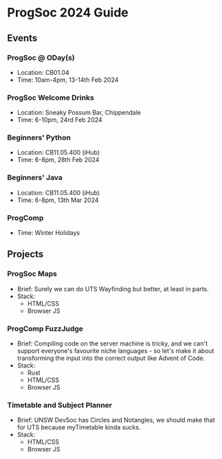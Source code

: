 # ProgSoc 2024 Guide

## Events

### ProgSoc @ ODay(s)

* Location: CB01.04
* Time: 10am-4pm, 13-14th Feb 2024

### ProgSoc Welcome Drinks

* Location: Sneaky Possum Bar, Chippendale
* Time: 6-10pm, 24rd Feb 2024

### Beginners' Python

* Location: CB11.05.400 (iHub)
* Time: 6-8pm, 28th Feb 2024

### Beginners' Java

* Location: CB11.05.400 (iHub)
* Time: 6-8pm, 13th Mar 2024

### ProgComp

* Time: Winter Holidays

## Projects

### ProgSoc Maps

* Brief: Surely we can do UTS Wayfinding but better, at least in parts.
* Stack:
    * HTML/CSS
    * Browser JS

### ProgComp FuzzJudge

* Brief: Compiling code on the server machine is tricky, and we can't support everyone's favourite niche languages - so let's make it about transforming the input into the correct output like Advent of Code.
* Stack:
    * Rust
    * HTML/CSS
    * Browser JS

### Timetable and Subject Planner

* Brief: UNSW DevSoc has Circles and Notangles, we should make that for UTS because myTimetable kinda sucks.
* Stack:
    * HTML/CSS
    * Browser JS

